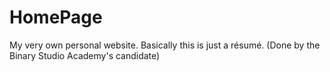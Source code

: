# HomePage
My very own personal website. Basically this is just a résumé. (Done by the Binary Studio Academy's candidate)
